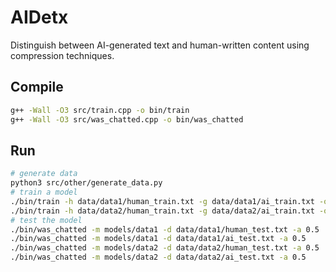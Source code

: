 # AIDetx

Distinguish between AI-generated text and human-written content using compression techniques.

## Compile

```bash
g++ -Wall -O3 src/train.cpp -o bin/train
g++ -Wall -O3 src/was_chatted.cpp -o bin/was_chatted
```

## Run

```bash
# generate data
python3 src/other/generate_data.py
# train a model
./bin/train -h data/data1/human_train.txt -g data/data1/ai_train.txt -o models/data1 -a data/alphabet.txt -k 8
./bin/train -h data/data2/human_train.txt -g data/data2/ai_train.txt -o models/data2 -a data/alphabet.txt -k 8
# test the model
./bin/was_chatted -m models/data1 -d data/data1/human_test.txt -a 0.5
./bin/was_chatted -m models/data1 -d data/data1/ai_test.txt -a 0.5
./bin/was_chatted -m models/data2 -d data/data2/human_test.txt -a 0.5
./bin/was_chatted -m models/data2 -d data/data2/ai_test.txt -a 0.5
```
